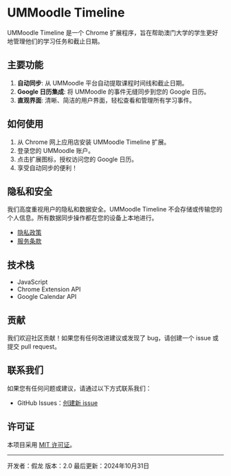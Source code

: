 # UMMoodle Timeline

UMMoodle Timeline 是一个 Chrome 扩展程序，旨在帮助澳门大学的学生更好地管理他们的学习任务和截止日期。

## 主要功能

1. **自动同步**: 从 UMMoodle 平台自动提取课程时间线和截止日期。
2. **Google 日历集成**: 将 UMMoodle 的事件无缝同步到您的 Google 日历。
3. **直观界面**: 清晰、简洁的用户界面，轻松查看和管理所有学习事件。

## 如何使用

1. 从 Chrome 网上应用店安装 UMMoodle Timeline 扩展。
2. 登录您的 UMMoodle 账户。
3. 点击扩展图标，授权访问您的 Google 日历。
4. 享受自动同步的便利！

## 隐私和安全

我们高度重视用户的隐私和数据安全。UMMoodle Timeline 不会存储或传输您的个人信息。所有数据同步操作都在您的设备上本地进行。

- [隐私政策](https://jinlong0314.github.io/ummoodle-timeline/privacy-policy.html)
- [服务条款](https://jinlong0314.github.io/ummoodle-timeline/terms-of-service.html)

## 技术栈

- JavaScript
- Chrome Extension API
- Google Calendar API

## 贡献

我们欢迎社区贡献！如果您有任何改进建议或发现了 bug，请创建一个 issue 或提交 pull request。

## 联系我们

如果您有任何问题或建议，请通过以下方式联系我们：

- GitHub Issues：[创建新 issue](https://github.com/JinLong0314/ummoodle-timeline/issues)

## 许可证

本项目采用 [MIT 许可证](LICENSE)。

---

开发者：假龙
版本：2.0
最后更新：2024年10月31日